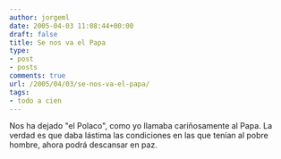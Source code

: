 ```yaml
---
author: jorgeml
date: 2005-04-03 11:08:44+00:00
draft: false
title: Se nos va el Papa
type: 
- post
- posts
comments: true
url: /2005/04/03/se-nos-va-el-papa/
tags:
- todo a cien
---
```


Nos ha dejado "el Polaco", como yo llamaba cariñosamente al Papa. La verdad es que daba lástima las condiciones en las que tenían al pobre hombre, ahora podrá descansar en paz.

